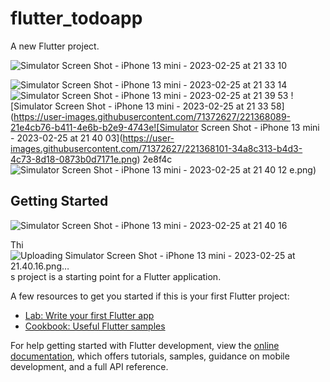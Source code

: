 # flutter_todoapp

A new Flutter project.

![Simulator Screen Shot - iPhone 13 mini - 2023-02-25 at 21 33 10](https://user-images.githubusercontent.com/71372627/221368063-beb3c0ee-e0c2-4cce-870e-f60f98b169aa.png)

![Simulator Screen Shot - iPhone 13 mini - 2023-02-25 at 21 33 14](https://user-images.githubusercontent.com/71372627/221368068-c72013c5-d6db-4faf-b7ec-8b666b4d698b.png)
![Simulator Screen Shot - iPhone 13 mini - 2023-02-25 at 21 39 53](https://user-images.githubusercontent.com/71372627/221368077-68398802-b439-4e06-b4ff-b5290abca2a0.png)
![Simulator Screen Shot - iPhone 13 mini - 2023-02-25 at 21 33 58](https://user-images.githubusercontent.com/71372627/221368089-21e4cb76-b411-4e6b-b2e9-4743e![Simulator Screen Shot - iPhone 13 mini - 2023-02-25 at 21 40 03](https://user-images.githubusercontent.com/71372627/221368101-34a8c313-b4d3-4c73-8d18-0873b0d7171e.png)
2e8f4c![Simulator Screen Shot - iPhone 13 mini - 2023-02-25 at 21 40 12](https://user-images.githubusercontent.com/71372627/221368110-485731ac-9efb-40f0-bd06-2e191c2e50b1.png)
e.png)

## Getting Started
![Simulator Screen Shot - iPhone 13 mini - 2023-02-25 at 21 40 16](https://user-images.githubusercontent.com/71372627/221368120-f37ecfd4-76fe-43ee-9bb4-4dd1ae154953.png)

Thi![Uploading Simulator Screen Shot - iPhone 13 mini - 2023-02-25 at 21.40.16.png…]()
s project is a starting point for a Flutter application.

A few resources to get you started if this is your first Flutter project:

- [Lab: Write your first Flutter app](https://docs.flutter.dev/get-started/codelab)
- [Cookbook: Useful Flutter samples](https://docs.flutter.dev/cookbook)

For help getting started with Flutter development, view the
[online documentation](https://docs.flutter.dev/), which offers tutorials,
samples, guidance on mobile development, and a full API reference.
